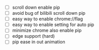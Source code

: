 - [ ] scroll down enable pip
- [ ] avoid bug of bilibili scroll down pip
- [ ] easy way to enable chrome://flag
- [ ] easy way to enable setting for auto pip
- [ ] minimize chrome also enable pip
- [ ] edge support (hard)
- [ ] pip ease in out animation
